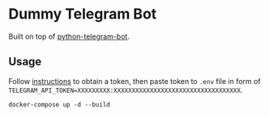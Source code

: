 # Dummy Telegram Bot

Built on top of [python-telegram-bot](https://github.com/python-telegram-bot/python-telegram-bot).

## Usage

Follow [instructions](https://core.telegram.org/bots#3-how-do-i-create-a-bot) to obtain a token, then paste token to `.env` file in form of `TELEGRAM_API_TOKEN=XXXXXXXXX:XXXXXXXXXXXXXXXXXXXXXXXXXXXXXXXXXXX`.

```
docker-compose up -d --build
```
